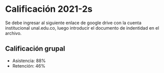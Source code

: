 # Calificación 2021-2s


Se debe ingresar al siguiente enlace de google drive con la cuenta institucional unal.edu.co, luego introducir el documento de indentidad en el archivo.

## Calificación grupal
- Asistencia: 88%
- Retención: 46%
